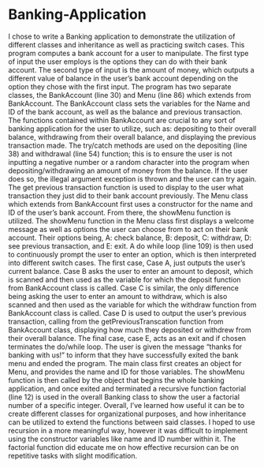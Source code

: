 # Banking-Application

I chose to write a Banking application to demonstrate the utilization of different classes and inheritance as well as practicing switch cases. This program computes a bank account for a user to manipulate. The first type of input the user employs is the options they can do with their bank account. The second type of input is the amount of money, which outputs a different value of balance in the user’s bank account depending on the option they chose with the first input. The program has two separate classes, the BankAccount (line 30) and Menu (line 86) which extends from BankAccount. The BankAccount class sets the variables for the Name and ID of the bank account, as well as the balance and previous transaction. The functions contained within BankAccount are crucial to any sort of banking application for the user to utilize, such as: depositing to their overall balance, withdrawing from their overall balance, and displaying the previous transaction made. The try/catch methods are used on the depositing (line 38) and withdrawal (line 54) function; this is to ensure the user is not inputting a negative number or a random character into the program when depositing/withdrawing an amount of money from the balance. If the user does so, the illegal argument exception is thrown and the user can try again. The get previous transaction function is used to display to the user what transaction they just did to their bank account previously. The Menu class which extends from BankAccount first uses a constructor for the name and ID of the user’s bank account. From there, the showMenu function is utilized. The showMenu function in the Menu class first displays a welcome message as well as options the user can choose from to act on their bank account. Their options being, A: check balance, B: deposit, C: withdraw, D: see previous transaction, and E: exit. A do while loop (line 109) is then used to continuously prompt the user to enter an option, which is then interpreted into different switch cases. The first case, Case A, just outputs the user’s current balance. Case B asks the user to enter an amount to deposit, which is scanned and then used as the variable for which the deposit function from BankAccount class is called. Case C is similar, the only difference being asking the user to enter an amount to withdraw, which is also scanned and then used as the variable for which the withdraw function from BankAccount class is called. Case D is used to output the user’s previous transaction, calling from the getPreviousTranscation function from BankAccount class, displaying how much they deposited or withdrew from their overall balance. The final case, case E, acts as an exit and if chosen terminates the do/while loop. The user is given the message “thanks for banking with us!” to inform that they have successfully exited the bank menu and ended the program. The main class first creates an object for Menu, and provides the name and ID for those variables. The showMenu function is then called by the object that begins the whole banking application, and once exited and terminated a recursive function factorial (line 12) is used in the overall Banking class to show the user a factorial number of a specific integer. Overall, I’ve learned how useful it can be to create different classes for organizational purposes, and how inheritance can be utilized to extend the functions between said classes. I hoped to use recursion in a more meaningful way, however it was difficult to implement using the constructor variables like name and ID number within it. The factorial function did educate me on how effective recursion can be on repetitive tasks with slight modification. 

